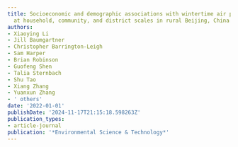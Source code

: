 ```yaml
---
title: Socioeconomic and demographic associations with wintertime air pollution exposures
  at household, community, and district scales in rural Beijing, China
authors:
- Xiaoying Li
- Jill Baumgartner
- Christopher Barrington-Leigh
- Sam Harper
- Brian Robinson
- Guofeng Shen
- Talia Sternbach
- Shu Tao
- Xiang Zhang
- Yuanxun Zhang
- ' others'
date: '2022-01-01'
publishDate: '2024-11-17T21:15:18.598263Z'
publication_types:
- article-journal
publication: '*Environmental Science & Technology*'
---
```

